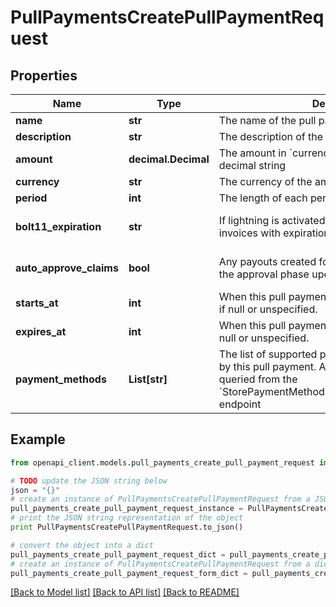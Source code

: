 # PullPaymentsCreatePullPaymentRequest


## Properties
Name | Type | Description | Notes
------------ | ------------- | ------------- | -------------
**name** | **str** | The name of the pull payment | [optional] 
**description** | **str** | The description of the pull payment | [optional] 
**amount** | **decimal.Decimal** | The amount in &#x60;currency&#x60; of this pull payment as a decimal string | [optional] 
**currency** | **str** | The currency of the amount. | [optional] 
**period** | **int** | The length of each period in seconds. | [optional] 
**bolt11_expiration** | **str** | If lightning is activated, do not accept BOLT11 invoices with expiration less than … days | [optional] [default to '30']
**auto_approve_claims** | **bool** | Any payouts created for this pull payment will skip the approval phase upon creation | [optional] [default to False]
**starts_at** | **int** | When this pull payment is effective. Already started if null or unspecified. | [optional] 
**expires_at** | **int** | When this pull payment expires. Never expires if null or unspecified. | [optional] 
**payment_methods** | **List[str]** | The list of supported payment methods supported by this pull payment. Available options can be queried from the &#x60;StorePaymentMethods_GetStorePaymentMethods&#x60; endpoint | [optional] 

## Example

```python
from openapi_client.models.pull_payments_create_pull_payment_request import PullPaymentsCreatePullPaymentRequest

# TODO update the JSON string below
json = "{}"
# create an instance of PullPaymentsCreatePullPaymentRequest from a JSON string
pull_payments_create_pull_payment_request_instance = PullPaymentsCreatePullPaymentRequest.from_json(json)
# print the JSON string representation of the object
print PullPaymentsCreatePullPaymentRequest.to_json()

# convert the object into a dict
pull_payments_create_pull_payment_request_dict = pull_payments_create_pull_payment_request_instance.to_dict()
# create an instance of PullPaymentsCreatePullPaymentRequest from a dict
pull_payments_create_pull_payment_request_form_dict = pull_payments_create_pull_payment_request.from_dict(pull_payments_create_pull_payment_request_dict)
```
[[Back to Model list]](../README.md#documentation-for-models) [[Back to API list]](../README.md#documentation-for-api-endpoints) [[Back to README]](../README.md)


